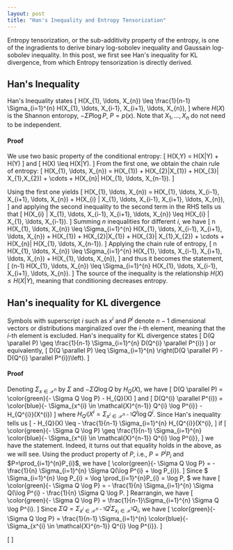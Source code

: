 ```yaml
---
layout: post
title: "Han's Inequality and Entropy Tensorization"
---
```


Entropy tensorization, or the sub-additivity property of the entropy, is one of the ingradients to derive binary log-sobolev inequality and Gaussain log-sobolev inequality.
In this post, we first see Han's inequality for KL divergence, from which Entropy tensorization is directly derived. 

## Han's Inequality
Han's Inequality states
\[
    H(X_{1}, \ldots, X_{n}) \leq \frac{1}{n-1} \Sigma_{i=1}^{n} H(X_{1}, \ldots, X_{i-1}, X_{i+1}, \ldots, X_{n}),
\]
where $H(X)$ is the Shannon entoropy, $-\Sigma P \log P$, $P = p(x)$.
Note that $X_{1}, \ldots, X_{n}$ do not need to be independent.

#### Proof
We use two basic property of the conditional entropy:
\[
    H(X,Y) = H(X|Y) + H(Y)
\]
and
\[
    H(X) \leq H(X|Y).
\]
From the first one, we obtain the chain rule of entropy:
\[
    H(X_{1}, \ldots, X_{n}) = H(X_{1}) + H(X_{2}|X_{1}) + H(X_{3}| X_{1},X_{2}) + \cdots + H(X_{n}| H(X_{1}, \ldots, X_{n-1}).
\]

Using the first one yields
\[
    H(X_{1}, \ldots, X_{n}) = H(X_{1}, \ldots, X_{i-1}, X_{i+1}, \ldots, X_{n}) + H(X_{i} | X_{1}, \ldots, X_{i-1}, X_{i+1}, \ldots, X_{n}),
\]
and applying the second inequality to the second term in the RHS tells us that
\[
    H(X_{i} | X_{1}, \ldots, X_{i-1}, X_{i+1}, \ldots, X_{n}) \leq H(X_{i} | X_{1}, \ldots, X_{i-1}).
\]
Summing $n$ inequalities for different $i$, we have 
\[
    n H(X_{1}, \ldots, X_{n}) \leq \Sigma_{i=1}^{n} H(X_{1}, \ldots, X_{i-1}, X_{i+1}, \ldots, X_{n}) + H(X_{1}) + H(X_{2}|X_{1}) + H(X_{3}| X_{1},X_{2}) + \cdots + H(X_{n}| H(X_{1}, \ldots, X_{n-1}).
\]
Applying the chain rule of entropy,
\[
    n H(X_{1}, \ldots, X_{n}) \leq \Sigma_{i=1}^{n} H(X_{1}, \ldots, X_{i-1}, X_{i+1}, \ldots, X_{n}) + H(X_{1}, \ldots, X_{n}),
\] 
and thus it becomes the statement,
\[
    (n-1) H(X_{1}, \ldots, X_{n}) \leq \Sigma_{i=1}^{n} H(X_{1}, \ldots, X_{i-1}, X_{i+1}, \ldots, X_{n}).
\] 
The source of the inequality is the relationship $H(X) \leq H(X|Y)$, meaning that conditioning decreases entropy.

## Han's inequality for KL divergence
Symbols with superscript $i$ such as $x^{i}$ and $P^{i}$ denote $n-1$ dimensional vectors or distributions marginalized over the $i$-th element, meaning that the $i$-th element is excluded.
Han's inequality for KL divergence states
\[
    D(Q \parallel P) \geq \frac{1}{n-1} \Sigma_{i=1}^{n} D(Q^{i} \parallel P^{i})
\]
or equivalently,
\[
    D(Q \parallel P) \leq \Sigma_{i=1}^{n} \right(D(Q \parallel P) - D(Q^{i} \parallel P^{i})\left).
\]

#### Proof
Denoting $\Sigma_{x \in \mathcal{X}^{n}}$ by $\Sigma$
and $- \Sigma Q \log Q$ by $H_{Q}(X)$,
we have
\[
    D(Q \parallel P) = \color{green}{- \Sigma Q \log P} - H_{Q}(X)
\]
and
\[
    D(Q^{i} \parallel P^{i}) = \color{blue}{- \Sigma_{x^{i} \in \mathcal{X}^{n-1}} Q^{i} \log P^{i}} - H_{Q^{i}}(X^{i})
\]
where 
$H_{Q^{i}}(X^{i} = \Sigma_{x^{i} \in \mathcal{X}^{n-1}} Q^{i} \log Q^{i}$.
Since Han's inequality tells us
\[
    - H_{Q}(X) \leq - \frac{1}{n-1} \Sigma_{i=1}^{n} H_{Q^{i}}(X^{i},
\]
if 
\[
    \color{green}{- \Sigma Q \log P} \geq \frac{1}{n-1} \Sigma_{i=1}^{n} \color{blue}{- \Sigma_{x^{i} \in \mathcal{X}^{n-1}} Q^{i} \log P^{i}},
\]
we have the statement.
Indeed, it turns out that equality holds in the above, as we will see.
Using the product property of $P$, i.e., $P = P^{i}P_{i}$ and $P=\prod_{i=1}^{n}P_{i}$, we have
\[
    \color{green}{- \Sigma Q \log P} = - \frac{1}{n} \Sigma_{i=1}^{n} \Sigma Q(\log P^{i} + \log P_{i}).
\]
Since
$
    \Sigma_{i=1}^{n} \log P_{i} = \log \prod_{i=1}^{n}P_{i} =  \log P,
$
we have
\[
    \color{green}{- \Sigma Q \log P} = - \frac{1}{n} \Sigma_{i=1}^{n} \Sigma Q(\log P^{i} 
    - \frac{1}{n} \Sigma Q \log P.
\]
Rearrangin, we have
\[
    \color{green}{- \Sigma Q \log P} = \frac{1}{n-1}\Sigma_{i=1}^{n} \Sigma Q \log P^{i}.
\]
Since $\Sigma Q = \Sigma_{x^{i} \in \mathcal{X}^{n-1}} Q^{i} \Sigma_{x_{i} \in \mathcal{X}^{1}} Q_{i}$,
we have
\[
     \color{green}{- \Sigma Q \log P} = \frac{1}{n-1} \Sigma_{i=1}^{n} \color{blue}{- \Sigma_{x^{i} \in \mathcal{X}^{n-1}}     Q^{i} \log P^{i}}.
\]
    
\[
\]
